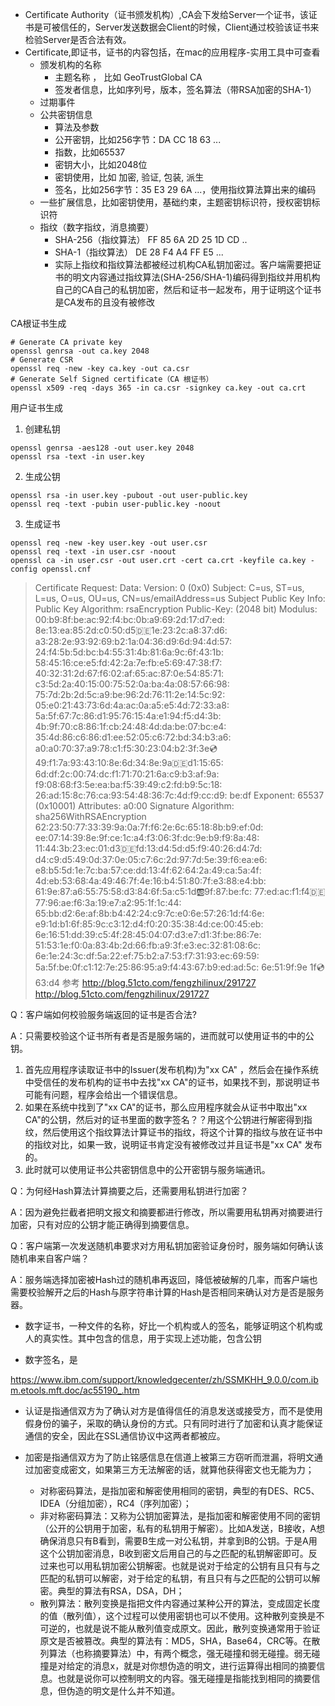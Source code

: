 * Certificate Authority（证书颁发机构）,CA会下发给Server一个证书，该证书是可被信任的，Server发送数据会Client的时候，Client通过校验该证书来检验Server是否合法有效。
* Certificate,即证书，证书的内容包括，在mac的应用程序-实用工具中可查看
    * 颁发机构的名称
        * 主题名称 ， 比如 GeoTrustGlobal CA
        * 签发者信息，比如序列号，版本，签名算法（带RSA加密的SHA-1）
    * 过期事件
    * 公共密钥信息
        * 算法及参数
        * 公开密钥，比如256字节：DA CC 18 63 ...
        * 指数，比如65537
        * 密钥大小，比如2048位
        * 密钥使用，比如 加密, 验证, 包装, 派生
        * 签名，比如256字节：35 E3 29 6A ...，使用指纹算法算出来的编码
    * 一些扩展信息，比如密钥使用，基础约束，主题密钥标识符，授权密钥标识符
    * 指纹（数字指纹，消息摘要）
        * SHA-256（指纹算法） FF 85 6A 2D 25 1D CD ..
        * SHA-1（指纹算法） DE 28 F4 A4 FF E5 ...
        * 实际上指纹和指纹算法都被经过机构CA私钥加密过。客户端需要把证书的明文内容通过指纹算法(SHA-256/SHA-1)编码得到指纹并用机构自己的CA自己的私钥加密，然后和证书一起发布，用于证明这个证书是CA发布的且没有被修改

CA根证书生成
```
# Generate CA private key
openssl genrsa -out ca.key 2048
# Generate CSR
openssl req -new -key ca.key -out ca.csr
# Generate Self Signed certificate（CA 根证书）
openssl x509 -req -days 365 -in ca.csr -signkey ca.key -out ca.crt
```
用户证书生成
1. 创建私钥
```
openssl genrsa -aes128 -out user.key 2048
openssl rsa -text -in user.key
```
2. 生成公钥
```
openssl rsa -in user.key -pubout -out user-public.key
openssl req -text -pubin user-public.key -noout
```
3. 生成证书
```
openssl req -new -key user.key -out user.csr
openssl req -text -in user.csr -noout
openssl ca -in user.csr -out user.crt -cert ca.crt -keyfile ca.key -config openssl.cnf
```
>Certificate Request:
     Data:
         Version: 0 (0x0)
         Subject: C=us, ST=us, L=us, O=us, OU=us, CN=us/emailAddress=us
         Subject Public Key Info:
             Public Key Algorithm: rsaEncryption
                 Public-Key: (2048 bit)
                 Modulus:
                     00:b9:8f:be:ac:92:f4:bc:0b:a9:69:2d:17:d7:ed:
                     8e:13:ea:85:2d:c0:50:d5:de:1e:23:2c:a8:37:d6:
                     a3:28:2e:93:92:69:b2:1a:04:36:d9:6d:94:4d:57:
                     24:f4:5b:5d:bc:b4:55:31:4b:81:6a:9c:6f:43:1b:
                     58:45:16:ce:e5:fd:42:2a:7e:fb:e5:69:47:38:f7:
                     40:32:31:2d:67:f6:02:af:65:ac:87:0e:54:85:71:
                     c3:5d:2a:40:15:00:75:52:0a:ba:4a:08:57:66:98:
                     75:7d:2b:2d:5c:a9:be:96:2d:76:11:2e:14:5c:92:
                     05:e0:21:43:73:6d:4a:ac:0a:a5:e5:4d:72:33:a8:
                     5a:5f:67:7c:86:d1:95:76:15:4a:e1:94:f5:d4:3b:
                     4b:9f:70:c8:86:1f:cb:24:48:4d:da:be:07:bc:e4:
                     35:4d:86:c6:86:d1:ee:52:05:c6:72:bd:34:b3:a6:
                     a0:a0:70:37:a9:78:c1:f5:30:23:04:b2:3f:3e:cd:
                     49:f1:7a:93:43:10:8e:6d:34:8e:9a:de:d1:15:65:
                     6d:df:2c:00:74:dc:f1:71:70:21:6a:c9:b3:af:9a:
                     f9:08:68:f3:5e:ea:ba:f5:39:49:c2:fd:b9:5c:18:
                     26:ad:15:8c:76:ca:93:54:48:36:7c:4d:f9:cc:d9:
                     be:df
                 Exponent: 65537 (0x10001)
         Attributes:
             a0:00
     Signature Algorithm: sha256WithRSAEncryption
          62:23:50:77:33:39:9a:0a:7f:f6:2e:6c:65:18:8b:b9:ef:0d:
          ee:07:14:39:8e:9f:ce:1c:a4:f3:06:3f:dc:9e:b9:f9:8a:48:
          11:44:3b:23:ec:01:d3:de:fd:13:d4:5d:d5:f9:40:26:d4:7d:
          d4:c9:d5:49:0d:37:0e:05:c7:6c:2d:97:7d:5e:39:f6:ea:e6:
          e8:b5:5d:1e:7c:ba:57:ce:dd:13:4f:62:64:2a:49:ca:5a:4f:
          4d:eb:53:68:4a:49:46:7f:4e:16:b4:51:80:7f:e3:88:e4:bb:
          61:9e:87:a6:55:75:58:d3:84:6f:5a:c5:1d:ab:9f:87:be:fc:
          77:ed:ac:f1:f4:de:77:96:ae:f6:3a:19:e7:a2:95:1f:1c:44:
          65:bb:d2:6e:af:8b:b4:42:24:c9:7c:e0:6e:57:26:1d:f4:6e:
          e9:1d:b1:6f:85:9c:c3:12:d4:f0:20:35:38:4d:ce:00:45:eb:
          6e:16:51:dd:39:c5:4f:28:45:04:07:d3:e7:d1:3f:be:86:7e:
          51:53:1e:f0:0a:83:4b:2d:66:fb:a9:3f:e3:ec:32:81:08:6c:
          6e:1e:24:3c:df:5a:22:ef:75:b2:a7:53:f7:31:93:ec:69:59:
          5a:5f:be:0f:c1:12:7e:25:86:95:a9:f4:43:67:b9:ed:ad:5c:
          6e:51:9f:9e
          1f:cd:63:d4
参考
http://blog.51cto.com/fengzhilinux/291727
http://blog.51cto.com/fengzhilinux/291727

Q：客户端如何校验服务端返回的证书是否合法?

A：只需要校验这个证书所有者是否是服务端的，进而就可以使用证书的中的公钥。
1. 首先应用程序读取证书中的Issuer(发布机构)为"xx CA" ，然后会在操作系统中受信任的发布机构的证书中去找"xx CA"的证书，如果找不到，那说明证书可能有问题，程序会给出一个错误信息。
2. 如果在系统中找到了"xx CA"的证书，那么应用程序就会从证书中取出"xx CA"的公钥，然后对的证书里面的数字签名？？用这个公钥进行解密得到指纹，然后使用这个指纹算法计算证书的指纹，将这个计算的指纹与放在证书中的指纹对比，如果一致，说明证书肯定没有被修改过并且证书是"xx CA" 发布的。
3. 此时就可以使用证书公共密钥信息中的公开密钥与服务端通讯。

Q：为何经Hash算法计算摘要之后，还需要用私钥进行加密？

A：因为避免拦截者把明文报文和摘要都进行修改，所以需要用私钥再对摘要进行加密，只有对应的公钥才能正确得到摘要信息。

Q：客户端第一次发送随机串要求对方用私钥加密验证身份时，服务端如何确认该随机串来自客户端？

A：服务端选择加密被Hash过的随机串再返回，降低被破解的几率，而客户端也需要校验解开之后的Hash与原字符串计算的Hash是否相同来确认对方是否是服务器。





* 数字证书，一种文件的名称，好比一个机构或人的签名，能够证明这个机构或人的真实性。其中包含的信息，用于实现上述功能，包含公钥

* 数字签名，是

https://www.ibm.com/support/knowledgecenter/zh/SSMKHH_9.0.0/com.ibm.etools.mft.doc/ac55190_.htm


* 认证是指通信双方为了确认对方是值得信任的消息发送或接受方，而不是使用假身份的骗子，采取的确认身份的方式。只有同时进行了加密和认真才能保证通信的安全，因此在SSL通信协议中这两者都被应。

* 加密是指通信双方为了防止铭感信息在信道上被第三方窃听而泄漏，将明文通过加密变成密文，如果第三方无法解密的话，就算他获得密文也无能为力；
    * 对称密码算法，是指加密和解密使用相同的密钥，典型的有DES、RC5、IDEA（分组加密），RC4（序列加密）；
    * 非对称密码算法：又称为公钥加密算法，是指加密和解密使用不同的密钥（公开的公钥用于加密，私有的私钥用于解密）。比如A发送，B接收，A想确保消息只有B看到，需要B生成一对公私钥，并拿到B的公钥。于是A用这个公钥加密消息，B收到密文后用自己的与之匹配的私钥解密即可。反过来也可以用私钥加密公钥解密。也就是说对于给定的公钥有且只有与之匹配的私钥可以解密，对于给定的私钥，有且只有与之匹配的公钥可以解密。典型的算法有RSA，DSA，DH；
    * 散列算法：散列变换是指把文件内容通过某种公开的算法，变成固定长度的值（散列值），这个过程可以使用密钥也可以不使用。这种散列变换是不可逆的，也就是说不能从散列值变成原文。因此，散列变换通常用于验证原文是否被篡改。典型的算法有：MD5，SHA，Base64，CRC等。在散列算法（也称摘要算法）中，有两个概念，强无碰撞和弱无碰撞。弱无碰撞是对给定的消息x，就是对你想伪造的明文，进行运算得出相同的摘要信息。也就是说你可以控制明文的内容。强无碰撞是指能找到相同的摘要信息，但伪造的明文是什么并不知道。